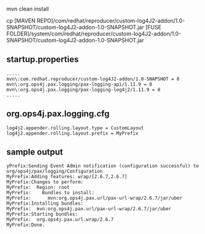 
mvn clean install 

cp [MAVEN REPO]/com/redhat/reproducer/custom-log4J2-addon/1.0-SNAPSHOT/custom-log4J2-addon-1.0-SNAPSHOT.jar [FUSE FOLDER]/system/com/redhat/reproducer/custom-log4J2-addon/1.0-SNAPSHOT/custom-log4J2-addon-1.0-SNAPSHOT.jar


## startup.properties
```
.....
mvn\:com.redhat.reproducer/custom-log4J2-addon/1.0-SNAPSHOT = 8
mvn\:org.ops4j.pax.logging/pax-logging-api/1.11.9 = 8
mvn\:org.ops4j.pax.logging/pax-logging-log4j2/1.11.9 = 8
.....
```

## org.ops4j.pax.logging.cfg
```
log4j2.appender.rolling.layout.type = CustomLayout
log4j2.appender.rolling.layout.prefix = MyPrefix
```

## sample output
```
yPrefix:Sending Event Admin notification (configuration successful) to org/ops4j/pax/logging/Configuration
MyPrefix:Adding features: wrap/[2.6.7,2.6.7]
MyPrefix:Changes to perform:
MyPrefix:  Region: root
MyPrefix:    Bundles to install:
MyPrefix:      mvn:org.ops4j.pax.url/pax-url-wrap/2.6.7/jar/uber
MyPrefix:Installing bundles:
MyPrefix:  mvn:org.ops4j.pax.url/pax-url-wrap/2.6.7/jar/uber
MyPrefix:Starting bundles:
MyPrefix:  org.ops4j.pax.url.wrap/2.6.7
MyPrefix:Done.
```